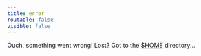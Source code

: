 ```yaml
---
title: error
routable: false
visible: false
---
```


Ouch, something went wrong! Lost? Got to the [$HOME](/) directory...